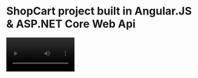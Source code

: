 # ShopCart project built in Angular.JS & ASP.NET Core Web Api

<video src='https://github.com/Chitranjan-Sharma/ShopCart/blob/master/src/assets/screenshots/shopcart_demo_video.mp4' width=180/>


